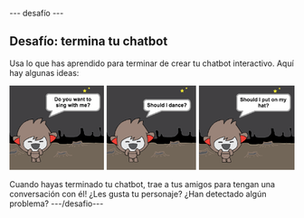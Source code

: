 \--- desafío \---

## Desafío: termina tu chatbot

Usa lo que has aprendido para terminar de crear tu chatbot interactivo. Aquí hay algunas ideas:

![Ideas para el ChatBot](images/chatbot-ideas.png)

Cuando hayas terminado tu chatbot, trae a tus amigos para tengan una conversación con él! ¿Les gusta tu personaje? ¿Han detectado algún problema? \---/desafio\---